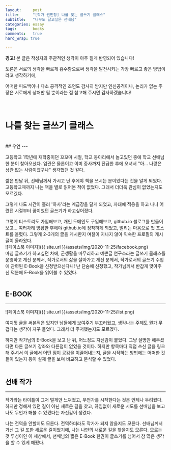 ```yaml
---
layout:		post
title:		"[작가 권민창] 나를 찾는 글쓰기 클래스"
subtitle:	"너무도 닮고싶은 선배님"
categories:	essay
tags:		books
comments:	true
hard_wrap: true

---
```


<b>경고!</b> 본 글은 작성자의 주관적인 생각이 아주 짙게 반영되어 있습니다!

토론은 서로의 생각을 빠르게 흡수함으로써 생각을 발전시키는 가장 빠르고 좋은 방법이라고 생각하기에,

어떠한 피드백이나 다소 공격적인 조언도 감사히 받지만 인신공격이나, 논리가 없는 주장은 서로에게 상처만 될 뿐이라는 점 참고해 주시면 감사하겠습니다!
<br>
<br>
<br>

# 나를 찾는 글쓰기 클래스
<br>
## 우연
---

 고등학교 1학년에 재학중이던 꼬꼬마 시절, 학교 동아리에서 놀고있던 중에 학교 선배님 한 분이 찾아오셨다. 임관은 물론이고 이미 중사까지 진급한 후에 오셔서 "아... 나랑은 상관 없는 사람이겠구나" 생각했던 것 같다.

 짧은 만남 뒤, 선배님께서 가시고 난 후에야 책을 쓰시는 분이었다는 것을 알게 되었다. 고등학교때까지 나는 책을 별로 읽어본 적이 없었다. 그래서 더더욱 관심이 없었는지도 모르겠다.

 그렇게 나도 시간이 흘러 '하사'라는 계급장을 달게 되었고, 자대에 적응을 하고 나니 어렸던 시절부터 꿈이었던 글쓰기가 하고싶어졌다.

 그렇게 티스토리도 가입해보고, 개인 도메인도 구입해보고, github.io 블로그를 만들어 보고... 여러차례 방황한 후에야 github.io에 정착하게 되었고, 떨리는 마음으로 첫 포스트를 올렸다. 그렇게 2-3개의 글을 게시한지 며칠이 지나지 않아 익숙한 프로필의 게시글이 올라왔다.
<br>
![페이스북 이미지]({{ site.url }}/assets/img/2020-11-25/facebook.png)
<br>
 마침 글쓰기가 하고싶던 차에, 군생활을 마무리하고 예쁜글 연구소라는 글쓰기 클래스를 운영하고 계신 분께서, 작가로서의 삶을 살아가고 계신 분께서, 작가로서의 글쓰기 수업에 관련된 E-Book을 신청받으신다니! 난 단숨에 신청했고, 작가님께서 반갑게 맞아주신 덕분에 E-Book을 읽어볼 수 있었다.
<br>
<br>

## E-BOOK
---

![페이스북 이미지]({{ site.url }}/assets/img/2020-11-25/list.png)

 여지껏 글을 써본적은 있지만 남들에게 보여주기 부끄러웠고, 생각나는 주제도 뭔가 무겁다는 생각이 자꾸 들었다. 그래서 더 주저했는지도 모르겠다.

 하지만 작가님의 E-Book을 보고 난 뒤, 어느정도 자신감이 붙었다. 그냥 설명만 해주셨다면 다른 글쓰기 강좌와 다른점이 없었을 것이다. 하지만 항목마다 직접 쓰신 글을 링크해 주셔서 이 글에서 어떤 점이 공감을 이끌어내는지, 글을 시작하는 방법에는 어떠한 것들이 있는지 등이 실제 글을 보며 비교하고 분석할 수 있었다.
<br>
<br>

## 선배 작가
---

 작가라는 타이틀이 그저 멀게만 느껴졌고, 무언가를 시작한다는 것은 언제나 두려웠다. 하지만 정해져 있던 길이 아닌 새로운 길을 찾고, 끊임없이 새로운 시도를 선배님을 보고 나도 무언가 해볼 수 있겠다는 자신감이 생겼다.

 나는 전역을 안할지도 모른다. 전역하더라도 작가가 되지 않을지도 모른다. 선배님께서 가신 그 길 또한 새로운 길이었기에, 나는 나만의 새로운 길을 찾을지도 모른다. 모르는 것 투성이인 이 세상에서, 선배님의 짧은 E-Book 한권이 글쓰기를 넘어서 참 많은 생각을 할 수 있게 해줬다.
<br>
<br>